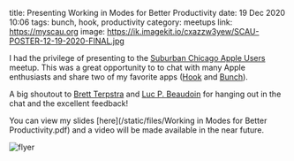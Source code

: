 title: Presenting Working in Modes for Better Productivity
date: 19 Dec 2020 10:06
tags: bunch, hook, productivity
category: meetups
link: https://myscau.org
image: https://ik.imagekit.io/cxazzw3yew/SCAU-POSTER-12-19-2020-FINAL.jpg

I had the privilege of presenting to the [Suburban Chicago Apple Users](https://myscau.org) meetup. This was a great opportunity to to chat with many Apple enthusiasts and share two of my favorite apps ([Hook](https://hookproductivity.com) and [Bunch](https://brettterpstra.com/projects/bunch/)).

A big shoutout to [Brett Terpstra](https://twitter.com/ttscoff) and [Luc P. Beaudoin](https://twitter.com/LucCogZest) for hanging out in the chat and the excellent feedback!

You can view my slides [here](/static/files/Working in Modes for Better Productivity.pdf) and a video will be made available in the near future.

![flyer](https://ik.imagekit.io/cxazzw3yew/SCAU-POSTER-12-19-2020-FINAL.jpg)

